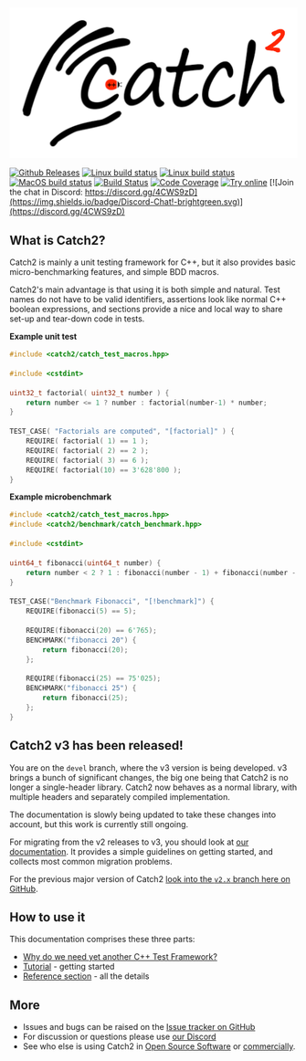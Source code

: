 <a id="top"></a>
![Catch2 logo](data/artwork/catch2-logo-small-with-background.png)

[![Github Releases](https://img.shields.io/github/release/catchorg/catch2.svg)](https://github.com/catchorg/catch2/releases)
[![Linux build status](https://github.com/catchorg/Catch2/actions/workflows/linux-simple-builds.yml/badge.svg)](https://github.com/catchorg/Catch2/actions/workflows/linux-simple-builds.yml)
[![Linux build status](https://github.com/catchorg/Catch2/actions/workflows/linux-other-builds.yml/badge.svg)](https://github.com/catchorg/Catch2/actions/workflows/linux-other-builds.yml)
[![MacOS build status](https://github.com/catchorg/Catch2/actions/workflows/mac-builds.yml/badge.svg)](https://github.com/catchorg/Catch2/actions/workflows/mac-builds.yml)
[![Build Status](https://ci.appveyor.com/api/projects/status/github/catchorg/Catch2?svg=true&branch=devel)](https://ci.appveyor.com/project/catchorg/catch2)
[![Code Coverage](https://codecov.io/gh/catchorg/Catch2/branch/devel/graph/badge.svg)](https://codecov.io/gh/catchorg/Catch2)
[![Try online](https://img.shields.io/badge/try-online-blue.svg)](https://godbolt.org/z/EdoY15q9G)
[![Join the chat in Discord: https://discord.gg/4CWS9zD](https://img.shields.io/badge/Discord-Chat!-brightgreen.svg)](https://discord.gg/4CWS9zD)


## What is Catch2?

Catch2 is mainly a unit testing framework for C++, but it also
provides basic micro-benchmarking features, and simple BDD macros.

Catch2's main advantage is that using it is both simple and natural.
Test names do not have to be valid identifiers, assertions look like
normal C++ boolean expressions, and sections provide a nice and local way
to share set-up and tear-down code in tests.

**Example unit test**
```cpp
#include <catch2/catch_test_macros.hpp>

#include <cstdint>

uint32_t factorial( uint32_t number ) {
    return number <= 1 ? number : factorial(number-1) * number;
}

TEST_CASE( "Factorials are computed", "[factorial]" ) {
    REQUIRE( factorial( 1) == 1 );
    REQUIRE( factorial( 2) == 2 );
    REQUIRE( factorial( 3) == 6 );
    REQUIRE( factorial(10) == 3'628'800 );
}
```

**Example microbenchmark**
```cpp
#include <catch2/catch_test_macros.hpp>
#include <catch2/benchmark/catch_benchmark.hpp>

#include <cstdint>

uint64_t fibonacci(uint64_t number) {
    return number < 2 ? 1 : fibonacci(number - 1) + fibonacci(number - 2);
}

TEST_CASE("Benchmark Fibonacci", "[!benchmark]") {
    REQUIRE(fibonacci(5) == 5);

    REQUIRE(fibonacci(20) == 6'765);
    BENCHMARK("fibonacci 20") {
        return fibonacci(20);
    };

    REQUIRE(fibonacci(25) == 75'025);
    BENCHMARK("fibonacci 25") {
        return fibonacci(25);
    };
}
```

## Catch2 v3 has been released!

You are on the `devel` branch, where the v3 version is being developed.
v3 brings a bunch of significant changes, the big one being that Catch2
is no longer a single-header library. Catch2 now behaves as a normal
library, with multiple headers and separately compiled implementation.

The documentation is slowly being updated to take these changes into
account, but this work is currently still ongoing.

For migrating from the v2 releases to v3, you should look at [our
documentation](docs/migrate-v2-to-v3.md#top). It provides a simple
guidelines on getting started, and collects most common migration
problems.

For the previous major version of Catch2 [look into the `v2.x` branch
here on GitHub](https://github.com/catchorg/Catch2/tree/v2.x).


## How to use it
This documentation comprises these three parts:

* [Why do we need yet another C++ Test Framework?](docs/why-catch.md#top)
* [Tutorial](docs/tutorial.md#top) - getting started
* [Reference section](docs/Readme.md#top) - all the details


## More
* Issues and bugs can be raised on the [Issue tracker on GitHub](https://github.com/catchorg/Catch2/issues)
* For discussion or questions please use [our Discord](https://discord.gg/4CWS9zD)
* See who else is using Catch2 in [Open Source Software](docs/opensource-users.md#top)
or [commercially](docs/commercial-users.md#top).

